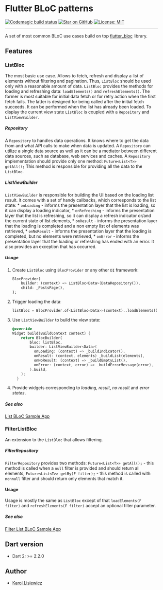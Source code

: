 # Flutter BLoC patterns

[![Codemagic build status](https://api.codemagic.io/apps/5d28ebe2db95112ead3bbeb9/5d28ebe2db95112ead3bbeb8/status_badge.svg)](https://codemagic.io/apps/5d28ebe2db95112ead3bbeb9/5d28ebe2db95112ead3bbeb8/latest_build) [![Star on GitHub](https://img.shields.io/github/stars/klisiewicz/flutter-bloc-patterns.svg?style=flat&logo=github&colorB=deeppink&label=Stars)](https://github.com/klisiewicz/flutter-bloc-patterns) [![License: MIT](https://img.shields.io/badge/License-MIT-purple.svg)](https://opensource.org/licenses/MIT)

---
A set of most common BLoC use cases build on top [flutter_bloc](https://github.com/felangel/bloc/tree/master/packages/flutter_bloc) library.

## Features
### ListBloc
The most basic use case. Allows to fetch, refresh and display a list of elements without filtering and pagination. Thus, `ListBloc` should be used only with a reasonable amount of data. `ListBloc` provides the methods for loading and refreshing data: `loadElements()` and `refreshElements()`. The former is most suitable for initial data fetch or for retry action when the first fetch fails. The latter is designed for being called after the initial fetch succeeds. It can be performed when the list has already been loaded. To display the current view state `ListBloc` is coupled with a `Repository` and `ListViewBuilder`.
##### Repository
A `Repository` to handles data operations. It knows where to get the data from and what API calls to make when data is updated. A `Repository` can utilize a single data source as well as it can be a mediator between different data sources, such as database, web services and caches.
A `Repository` implementation should provide only one method:
`Future<List<T>> getAll();`
This method is responsible for providing all the data to the `ListBloc`.
##### ListViewBuilder
`ListViewBuilder` is responsible for building the UI based on the loading list result. It comes with a set of handy callbacks, which corresponds to the list state:
    * `onLoading` - informs the presentation layer that the list is loading, so it can display a loading indicator,
    * `onRefreshing` - informs the presentation layer that the list is refreshing, so it can display a refresh indicator or/and the current state of list elements,
    * `onResult` - informs the presentation layer that the loading is completed and a non empty list of elements was retrieved,
    * `onNoResult` - informs the presentation layer that the loading is completed, but no elements were retrieved,
    * `onError` - informs the presentation layer that the loading or refreshing has ended with an error. It also provides an exception that has occurred.

##### Usage
1. Create `ListBloc` using `BlocProvider` or any other `DI` framework:
    ```dart
    BlocProvider(
        builder: (context) => ListBloc<Data>(DataRepository()),
        child: _PostsPage(),
    );
    ```
2. Trigger loading the data:
    ```dart
    listBloc = BlocProvider.of<ListBloc<Data>>(context)..loadElements();
    ```
3. Use `ListViewBuilder` to build the view state:
    ```dart
    @override
    Widget build(BuildContext context) {
        return BlocBuilder(
            bloc: listBloc,
            builder: ListViewBuilder<Data>(
              onLoading: (context) => _buildIndicator(),
              onResult: (context, elements) _buildList(elements),
              onNoResult: (context) => _buildEmptyList(),
              onError: (context, error) => _buildErrorMessage(error),
            ).build,
        );
      }
    ```
4. Provide widgets corresponding to _loading_, _result_, _no result_ and _error states_.

##### See also
[List BLoC Sample App](example/lib/src/list_app.dart)

### FilterListBloc
An extension to the `ListBloc` that allows filtering.

##### FilterRepository
`FilterRepository` provides two methods:
`Future<List<T>> getAll();` - this method is called when a `null` filter is provided and should return all elements,
`Future<List<T>> getBy(F filter);` - this method is called with `nonnull` filter and should return only elements that match it.

#### Usage
Usage is mostly the same as `ListBloc` except of that `loadElements(F filter)` and `refreshElements(F filter)` accept an optional filter parameter.

##### See also
[Filter List BLoC Sample App](example/lib/src/filter_list_app.dart)

## Dart version

- Dart 2: >= 2.2.0

## Author
- [Karol Lisiewicz](https://github.com/klisiewicz)
